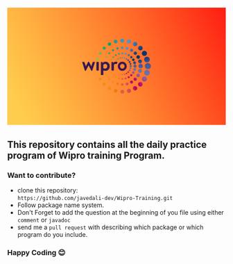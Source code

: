 !["Wipro training program"](assets/wipro.png)
## This repository contains all the daily practice program of **Wipro** training Program.
### Want to contribute?
- clone this repository:<br/>
    `https://github.com/javedali-dev/Wipro-Training.git`
- Follow package name system. <br/>
-  Don't Forget to add the question at the beginning of you file using either `comment` or `javadoc` 
- send me a `pull request` with describing which package or which program do you include.  
### Happy Coding :blush: